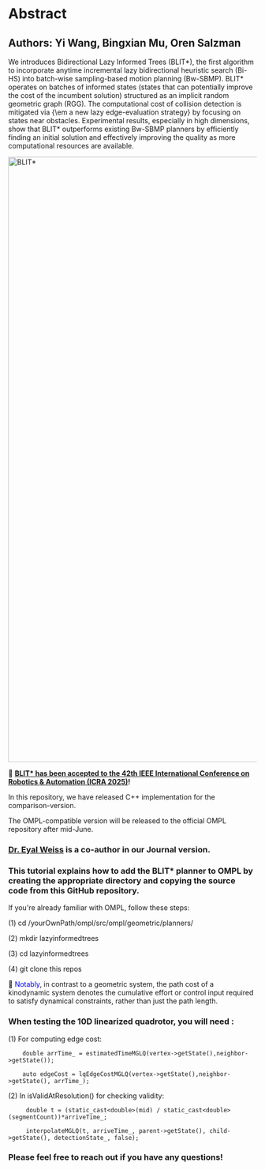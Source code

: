 # Abstract
## Authors: Yi Wang, Bingxian Mu, Oren Salzman
We introduces Bidirectional Lazy Informed Trees (BLIT*), the first algorithm to incorporate anytime incremental lazy bidirectional heuristic search (Bi-HS) into batch-wise sampling-based motion planning (Bw-SBMP). BLIT* operates on batches of informed states (states that can potentially improve the cost of the incumbent solution) structured as an implicit random geometric graph (RGG). The computational cost of collision detection is mitigated via {\em a new lazy edge-evaluation strategy} by focusing on states near obstacles. Experimental results, especially in high dimensions, show that BLIT* outperforms existing Bw-SBMP planners by efficiently finding an initial solution and effectively improving the quality as more computational resources are available.

<img width="1226" alt="BLIT*" src="https://github.com/user-attachments/assets/07d3e9e8-f574-42e0-9fe2-c8c1e9254724" />

:rocket: **[BLIT* has been accepted to the 42th IEEE International Conference on Robotics & Automation (ICRA 2025)](https://2025.ieee-icra.org)!** 

In this repository, we have released C++ implementation for the comparison-version.

The OMPL-compatible version will be released to the official OMPL repository after mid-June.
### [Dr. Eyal Weiss](https://sites.google.com/view/eyal-weiss) is a co-author in our Journal version.

### This tutorial explains how to add the BLIT* planner to OMPL by creating the appropriate directory and copying the source code from this GitHub repository.

If you're already familiar with OMPL, follow these steps:

   (1) cd /yourOwnPath/ompl/src/ompl/geometric/planners/

   (2) mkdir lazyinformedtrees

   (3) cd lazyinformedtrees

   (4) git clone this repos

:monocle_face: <span style="color:blue">Notably</span>, in contrast to a geometric system, the path cost of a kinodynamic system denotes the cumulative effort or control input required to satisfy dynamical constraints, rather than just the path length.

### When testing the 10D linearized quadrotor, you will need :

(1) For computing edge cost:

        double arrTime_ = estimatedTimeMGLQ(vertex->getState(),neighbor->getState());
        
        auto edgeCost = lqEdgeCostMGLQ(vertex->getState(),neighbor->getState(), arrTime_);

(2) In isValidAtResolution() for checking validity: 
         
         double t = (static_cast<double>(mid) / static_cast<double>(segmentCount))*arriveTime_;
         
         interpolateMGLQ(t, arriveTime_, parent->getState(), child->getState(), detectionState_, false);  

### Please feel free to reach out if you have any questions!
